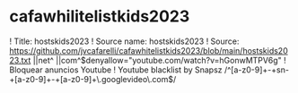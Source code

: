 # cafawhilitelistkids2023
! Title: hostskids2023
! Source name: hostskids2023
! Source: https://github.com/jvcafarelli/cafawhitelistkids2023/blob/main/hostskids2023.txt
||net^
||com^$denyallow="youtube.com/watch?v=hGonwMTPV6g"
! Bloquear anuncios Youtube
! Youtube blacklist by Snapsz
/^[a-z0-9]+-+sn-+[a-z0-9]+-+[a-z0-9]+\.googlevideo\.com$/
